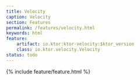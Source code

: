 ```yaml
---
title: Velocity
caption: Velocity
section: Features
permalink: /features/velocity.html
keywords: html
feature:
    artifact: io.ktor:ktor-velocity:$ktor_version
    class: io.ktor.velocity.Velocity
status: todo
---
```


{% include feature/feature.html %}

